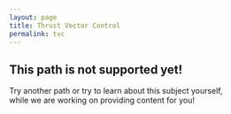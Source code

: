 ```yaml
---
layout: page
title: Thrust Vector Control
permalink: tvc
---
```

## This path is not supported yet!

Try another path or try to learn about this subject yourself,  
while we are working on providing content for you! 
